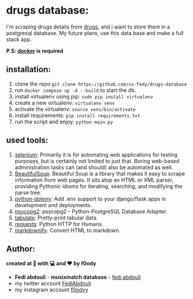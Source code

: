 # drugs database:

I'm scraping drugs details from [drugs](https://www.drugs.com), and i want to store them in a postgresql database. My future plans, use this data base and make a full stack app.

**P.S: [docker](https://www.docker.com/) is required**

## installation:

1. clone the repo `git clone https://github.com/cs-fedy/drugs-database`
2. run `docker compose up -d --build` to start the db.
3. install virtualenv using pip: `sudo pip install virtualenv`
4. create a new virtualenv:  `virtualenv venv`
5. activate the virtualenv: `source venv/bin/activate`
6. install requirements: `pip install requirements.txt`
7. run the script and enjoy: `python main.py`

## used tools:

1. [selenium](https://www.selenium.dev/): Primarily it is for automating web applications for testing purposes, but is certainly not limited to just that. Boring web-based administration tasks can (and should) also be automated as well.
2. [BeautifulSoup](https://pypi.org/project/beautifulsoup4/): Beautiful Soup is a library that makes it easy to scrape information from web pages. It sits atop an HTML or XML parser, providing Pythonic idioms for iterating, searching, and modifying the parse tree.
3. [python-dotenv](https://pypi.org/project/python-dotenv/): Add .env support to your django/flask apps in development and deployments.
4. [psycopg2](https://pypi.org/project/psycopg2/): psycopg2 - Python-PostgreSQL Database Adapter.
5. [tabulate](https://pypi.org/project/tabulate/): Pretty-print tabular data.
6. [requests](https://pypi.org/project/requests/): Python HTTP for Humans.
7. [markdownify](https://pypi.org/project/markdownify/): Convert HTML to markdown.

## Author:
**created at 🌙 with 💻 and ❤ by f0ody**
* **Fedi abdouli** - **musixmatch database** - [fedi abdouli](https://github.com/cs-fedy)
* my twitter account [FediAbdouli](https://www.twitter.com/FediAbdouli)
* my instagram account [f0odyy](https://www.instagram.com/f0odyy) 
